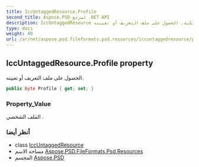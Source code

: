 ```yaml
---
title: IccUntaggedResource.Profile
second_title: Aspose.PSD لمرجع .NET API
description: IccUntaggedResource ملكية. الحصول على ملف التعريف أو تعيينه.
type: docs
weight: 40
url: /ar/net/aspose.psd.fileformats.psd.resources/iccuntaggedresource/profile/
---
```

## IccUntaggedResource.Profile property

الحصول على ملف التعريف أو تعيينه.

```csharp
public byte Profile { get; set; }
```

### Property_Value

الملف الشخصي .

### أنظر أيضا

* class [IccUntaggedResource](../)
* مساحة الاسم [Aspose.PSD.FileFormats.Psd.Resources](../../iccuntaggedresource/)
* المجسم [Aspose.PSD](../../../)



